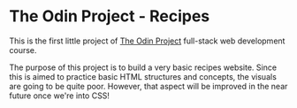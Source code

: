 # The Odin Project - Recipes
This is the first little project of [The Odin Project](https://www.theodinproject.com/) full-stack web development course.

The purpose of this project is to build a very basic recipes website. Since this is aimed to practice basic HTML structures and concepts, the visuals are going to be quite poor. However, that aspect will be improved in the near future once we're into CSS!